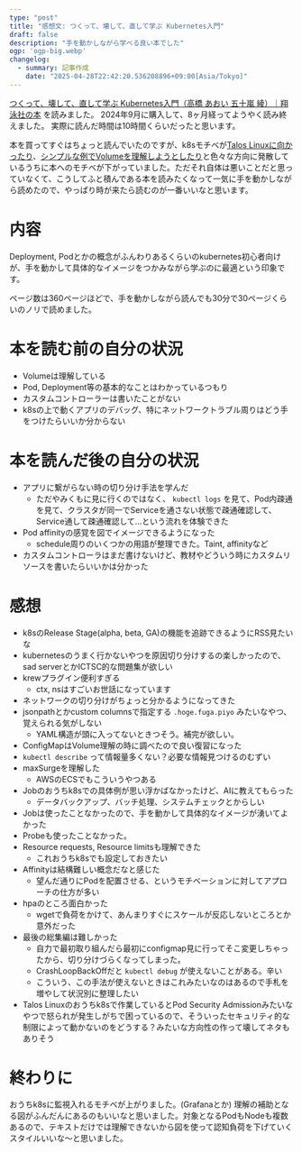 ```yaml
---
type: "post"
title: "感想文: つくって、壊して、直して学ぶ Kubernetes入門"
draft: false
description: "手を動かしながら学べる良い本でした"
ogp: 'ogp-big.webp'
changelog:
  - summary: 記事作成
    date: "2025-04-28T22:42:20.536208896+09:00[Asia/Tokyo]"
---
```


<!-- titleは自動で入る -->
[つくって、壊して、直して学ぶ Kubernetes入門（高橋 あおい 五十嵐 綾）｜翔泳社の本](https://www.shoeisha.co.jp/book/detail/9784798183961) を読みました。
2024年9月に購入して、8ヶ月経ってようやく読み終えました。
実際に読んだ時間は10時間くらいだったと思います。

本を買ってすぐはちょっと読んでいたのですが、k8sモチベが[Talos Linuxに向かったり](https://blog.uta8a.net/post/2024-09-16-try-talos-linux)、[シンプルな例でVolumeを理解しようとしたり](https://blog.uta8a.net/post/2024-11-20-learn-volume-of-k8s)と色々な方向に発散しているうちに本へのモチベが下がっていました。ただそれ自体は悪いことだと思っていなくて、こうしてふと積んである本を読みたくなって一気に手を動かしながら読めたので、やっぱり時が来たら読むのが一番いいなと思います。

# 内容

Deployment, Podとかの概念がふんわりあるくらいのkubernetes初心者向けが、手を動かして具体的なイメージをつかみながら学ぶのに最適という印象です。

ページ数は360ページほどで、手を動かしながら読んでも30分で30ページくらいのノリで読めました。

# 本を読む前の自分の状況

- Volumeは理解している
- Pod, Deployment等の基本的なことはわかっているつもり
- カスタムコントローラーは書いたことがない
- k8sの上で動くアプリのデバッグ、特にネットワークトラブル周りはどう手をつけたらいいか分からない

# 本を読んだ後の自分の状況

- アプリに繋がらない時の切り分け手法を学んだ
  - ただやみくもに見に行くのではなく、 `kubectl logs` を見て、Pod内疎通を見て、クラスタが同一でServiceを通さない状態で疎通確認して、Service通して疎通確認して...という流れを体験できた
- Pod affinityの感覚を図でイメージできるようになった
  - schedule周りのいくつかの用語が整理できた。Taint, affinityなど
- カスタムコントローラはまだ書けないけど、教材やどういう時にカスタムリソースを書いたらいいかは分かった

# 感想

- k8sのRelease Stage(alpha, beta, GA)の機能を追跡できるようにRSS見たいな
- kubernetesのうまく行かないやつを原因切り分けするの楽しかったので、sad serverとかICTSC的な問題集が欲しい
- krewプラグイン便利すぎる
  - ctx, nsはすごいお世話になっています
- ネットワークの切り分けがちょっと分かるようになってきた
- jsonpathとかcustom columnsで指定する `.hoge.fuga.piyo` みたいなやつ、覚えられる気がしない
  - YAML構造が頭に入ってないときつそう。補完が欲しい。
- ConfigMapはVolume理解の時に調べたので良い復習になった
- `kubectl describe` って情報量多くない？必要な情報見つけるのむずい
- maxSurgeを理解した
  - AWSのECSでもこういうやつある
- Jobのおうちk8sでの具体例が思い浮かばなかったけど、AIに教えてもらった
  - データバックアップ、バッチ処理、システムチェックとからしい
- Jobは使ったことなかったので、手を動かして具体的なイメージが湧いてよかった
- Probeも使ったことなかった。
- Resource requests, Resource limitsも理解できた
  - これおうちk8sでも設定しておきたい
- Affinityは結構難しい概念だなと感じた
  - 望んだ通りにPodを配置させる、というモチベーションに対してアプローチの仕方が多い
- hpaのところ面白かった
  - wgetで負荷をかけて、あんまりすぐにスケールが反応しないところとか意外だった
- 最後の総集編は難しかった
  - 自力で最初取り組んだら最初にconfigmap見に行ってそこ変更しちゃったから、切り分けづらくなってしまった。
  - CrashLoopBackOffだと `kubectl debug` が使えないことがある。辛い
  - こういう、この手法が使えないときはこれみたいなのはあるので手札を増やして状況別に整理したい
- Talos Linuxのおうちk8sで作業しているとPod Security Admissionみたいなやつで怒られが発生しがちで困っているので、そういったセキュリティ的な制限によって動かないのをどうする？みたいな方向性の作って壊してネタもありそう

# 終わりに

おうちk8sに監視入れるモチベが上がりました。(Grafanaとか)
理解の補助となる図がふんだんにあるのもいいなと思いました。対象となるPodもNodeも複数あるので、テキストだけでは理解できないから図を使って認知負荷を下げていくスタイルいいな〜と思いました。
